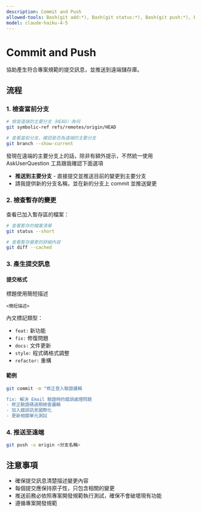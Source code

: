 ```yaml
---
description: Commit and Push
allowed-tools: Bash(git add:*), Bash(git status:*), Bash(git push:*), Bash(git symbolic-ref:*)
model: claude-haiku-4-5
---
```


# Commit and Push

協助產生符合專案規範的提交訊息，並推送到遠端儲存庫。

## 流程

### 1. 檢查當前分支

```bash
# 檢查遠端的主要分支（HEAD）為何
git symbolic-ref refs/remotes/origin/HEAD

# 查看當前分支，確認是否為遠端的主要分支
git branch --show-current
```

發現在遠端的主要分支上的話，除非有額外提示，不然統一使用 AskUserQuestion 工具跟我確認下面選項

- **推送到主要分支** - 直接提交並推送目前的變更到主要分支
- 請我提供新的分支名稱，並在新的分支上 commit 並推送變更

### 2. 檢查暫存的變更

查看已加入暫存區的檔案：

```bash
# 查看暫存的檔案清單
git status --short

# 查看暫存變更的詳細內容
git diff --cached
```

### 3. 產生提交訊息

#### 提交格式

標題使用簡短描述

    <簡短描述>

內文標記類型：

- `feat:` 新功能
- `fix:` 修復問題
- `docs:` 文件更新
- `style:` 程式碼格式調整
- `refactor:` 重構

#### 範例

```bash
git commit -m "修正登入驗證邏輯

fix: 解決 Email 驗證時的錯誤處理問題
- 修正驗證碼過期檢查邏輯
- 加入錯誤訊息國際化
- 更新相關單元測試
```

### 4. 推送至遠端

```bash
git push -u origin <分支名稱>
```

## 注意事項

- 確保提交訊息清楚描述變更內容
- 每個提交應保持原子性，只包含相關的變更
- 推送前務必依照專案開發規範執行測試，確保不會破壞現有功能
- 遵循專案開發規範
